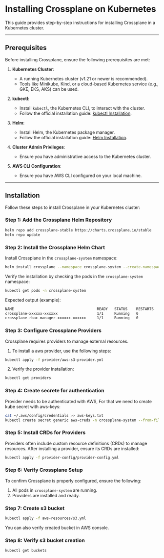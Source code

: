 # Installing Crossplane on Kubernetes

This guide provides step-by-step instructions for installing Crossplane in a Kubernetes cluster.

---

## Prerequisites

Before installing Crossplane, ensure the following prerequisites are met:

1. **Kubernetes Cluster**:
   - A running Kubernetes cluster (v1.21 or newer is recommended).
   - Tools like Minikube, Kind, or a cloud-based Kubernetes service (e.g., GKE, EKS, AKS) can be used.

2. **kubectl**:
   - Install `kubectl`, the Kubernetes CLI, to interact with the cluster.
   - Follow the official installation guide: [kubectl Installation](https://kubernetes.io/docs/tasks/tools/).

3. **Helm**:
   - Install Helm, the Kubernetes package manager.
   - Follow the official installation guide: [Helm Installation](https://helm.sh/docs/intro/install/).

4. **Cluster Admin Privileges**:
   - Ensure you have administrative access to the Kubernetes cluster.
     
5. **AWS CLI Configuration**:
   - Ensure you have AWS CLI configured on your local machine.
---

## Installation

Follow these steps to install Crossplane in your Kubernetes cluster:

### Step 1: Add the Crossplane Helm Repository

```bash
helm repo add crossplane-stable https://charts.crossplane.io/stable
helm repo update
```

### Step 2: Install the Crossplane Helm Chart

Install Crossplane in the `crossplane-system` namespace:
```bash
helm install crossplane --namespace crossplane-system --create-namespace crossplane-stable/crossplane
```

Verify the installation by checking the pods in the `crossplane-system` namespace:
```bash
kubectl get pods -n crossplane-system
```
Expected output (example):
```bash
NAME                                      READY   STATUS    RESTARTS   AGE
crossplane-xxxxxx-xxxxxx                  1/1     Running   0          xxm
crossplane-rbac-manager-xxxxxx-xxxxxx     1/1     Running   0          xxm
```

### Step 3: Configure Crossplane Providers

Crossplane requires providers to manage external resources. 
1. To install a aws provider, use the following steps:
```bash
kubectl apply -f provider/aws-s3-provider.yml
```
2. Verify the provider installation:
```bash
kubectl get providers
```

### Step 4: Create secrete for authentication

Provider needs to be authenticated with AWS, For that we need to create kube secret with aws-keys:
```bash
cat ~/.aws/config/credentials >> aws-keys.txt
kubectl create secret generic aws-creds -n crossplane-system --from-file=creds=aws-keys.txt
```

### Step 5: Install CRDs for Providers

Providers often include custom resource definitions (CRDs) to manage resources. After installing a provider, ensure its CRDs are installed:
```bash
kubectl apply -f provider-config/provider-config.yml
```

### Step 6: Verify Crossplane Setup

To confirm Crossplane is properly configured, ensure the following:
1. All pods in `crossplane-system` are running.
2. Providers are installed and ready.

### Step 7: Create s3 bucket

```bash
kubectl apply -f aws-resources/s3.yml
```
You can also verify created bucket in AWS console.

### Step 8: Verify s3 bucket creation

```bash
kubectl get buckets
```
